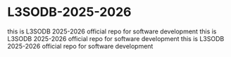 # L3SODB-2025-2026
this is L3SODB 2025-2026 official repo for software development
this is L3SODB 2025-2026 official repo for software development
this is L3SODB 2025-2026 official repo for software development
